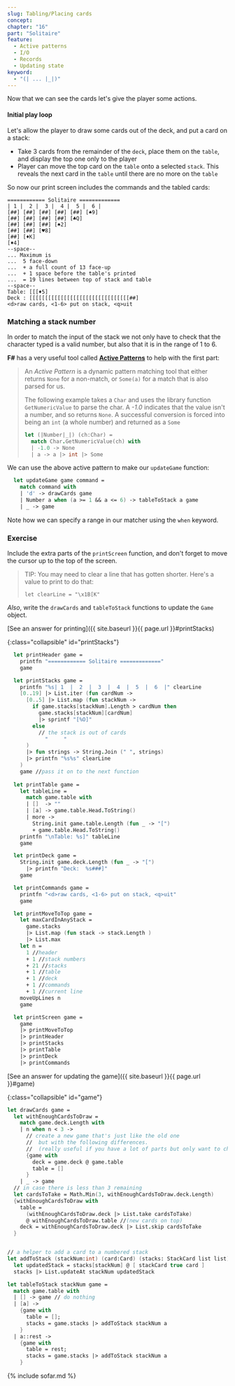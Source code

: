 ```yaml
---
slug: Tabling/Placing cards
concept: 
chapter: "16"
part: "Solitaire"
feature: 
  - Active patterns
  - I/O
  - Records
  - Updating state
keyword:
  - "(| ... |_|)"
---
```


Now that we can see the cards let's give the player some actions.

#### Initial play loop
Let's allow the player to draw some cards out of the deck, and put a card on a stack:
  - Take 3 cards from the remainder of the `deck`, place them on the `table`, and display the top one only to the player
  - Player can move the top card on the `table` onto a selected `stack`.  This reveals the next card in the `table` until there are no more on the `table`

So now our print screen includes the commands and the tabled cards:
```
============ Solitaire =============
| 1 |  2 |  3 |  4 |  5 |  6 |
[##] [##] [##] [##] [##] [♠9]
[##] [##] [##] [##] [♣Q]
[##] [##] [##] [♠2]
[##] [##] [♥8]
[##] [♦K]
[♦4]
--space--
... Maximum is 
...  5 face-down 
...  + a full count of 13 face-up
...  + 1 space before the table's printed
...  = 19 lines between top of stack and table
--space--
Table: [[[♦5]
Deck : [[[[[[[[[[[[[[[[[[[[[[[[[[[[[[[[##]
<d>raw cards, <1-6> put on stack, <q>uit
```

### Matching a stack number
In order to match the input of the stack we not only have to check that the character typed is a valid number, but also that it is in the range of 1 to 6.

__F#__ has a very useful tool called [__Active Patterns__](https://fsharpforfunandprofit.com/posts/convenience-active-patterns/) to help with the first part:

> An _Active Pattern_ is a dynamic pattern matching tool that either returns `None` for a non-match, or `Some(a)` for a match that is also parsed for us.
> 
> The following example takes a `Char` and uses the library function `GetNumericValue` to parse the char.  A _-1.0_ indicates that the value isn't a number, and so returns `None`.  A successful conversion is forced into being an `int` (a whole number) and returned as a `Some`
> ```fsharp
> let (|Number|_|) (ch:Char) =
>   match Char.GetNumericValue(ch) with
>   | -1.0 -> None
>   | a -> a |> int |> Some
> ```

We can use the above active pattern to make our `updateGame` function:
```fsharp
  let updateGame game command =
    match command with 
    | 'd' -> drawCards game
    | Number a when (a >= 1 && a <= 6) -> tableToStack a game
    | _ -> game
```
Note how we can specify a range in our matcher using the `when` keyword.

### Exercise
Include the extra parts of the `printScreen` function, and don't forget to move the cursor up to the top of the screen.

> TIP: You may need to clear a line that has gotten shorter.  Here's a value to print to do that:
>
>  `let clearLine = "\x1B[K"`
 

_Also_, write the `drawCards` and `tableToStack` functions to update the `Game` object.

[See an answer for printing]({{ site.baseurl }}{{ page.url }}#printStacks)

{:class="collapsible" id="printStacks"}
```fsharp
  let printHeader game =
    printfn "============ Solitaire ============="
    game

  let printStacks game = 
    printfn "%s| 1  |  2  |  3  |  4  |  5  |  6  |" clearLine
    [0..19] |> List.iter (fun cardNum ->
      [0..5] |> List.map (fun stackNum ->
        if game.stacks[stackNum].Length > cardNum then 
          game.stacks[stackNum][cardNum]
          |> sprintf "[%O]"
        else
          // the stack is out of cards
            "     "         
      )
      |> fun strings -> String.Join (" ", strings)
      |> printfn "%s%s" clearLine
    )
    game //pass it on to the next function
  
  let printTable game =
    let tableLine = 
      match game.table with 
      | []  -> ""
      | [a] -> game.table.Head.ToString()
      | more -> 
        String.init game.table.Length (fun _ -> "[")
        + game.table.Head.ToString()
    printfn "\nTable: %s]" tableLine
    game

  let printDeck game =
    String.init game.deck.Length (fun _ -> "[") 
      |> printfn "Deck:  %s###]"
    game

  let printCommands game =
    printfn "<d>raw cards, <1-6> put on stack, <q>uit"
    game

  let printMoveToTop game =
    let maxCardInAnyStack = 
      game.stacks 
      |> List.map (fun stack -> stack.Length )
      |> List.max
    let n = 
      1 //header
      + 1 //stack numbers
      + 21 //stacks
      + 1 //table
      + 1 //deck
      + 1 //commands
      + 1 //current line
    moveUpLines n
    game

  let printScreen game = 
    game 
    |> printMoveToTop
    |> printHeader
    |> printStacks
    |> printTable
    |> printDeck
    |> printCommands
```

[See an answer for updating the game]({{ site.baseurl }}{{ page.url }}#game)

{:class="collapsible" id="game"}
```fsharp
let drawCards game =
  let withEnoughCardsToDraw =
    match game.deck.Length with
    | n when n < 3 -> 
      // create a new game that's just like the old one
      //  but with the following differences.
      //  (really useful if you have a lot of parts but only want to change a couple)
      {game with  
        deck = game.deck @ game.table
        table = []
      }
    | _ -> game
  // in case there is less than 3 remaining
  let cardsToTake = Math.Min(3, withEnoughCardsToDraw.deck.Length)  
  {withEnoughCardsToDraw with
    table = 
      (withEnoughCardsToDraw.deck |> List.take cardsToTake)
      @ withEnoughCardsToDraw.table //(new cards on top)
    deck = withEnoughCardsToDraw.deck |> List.skip cardsToTake
  }


// a helper to add a card to a numbered stack
let addToStack (stackNum:int) (card:Card) (stacks: StackCard list list) =
  let updatedStack = stacks[stackNum] @ [ stackCard true card ]
  stacks |> List.updateAt stackNum updatedStack

let tableToStack stackNum game =
  match game.table with 
  | [] -> game // do nothing
  | [a] -> 
    {game with 
      table = []; 
      stacks = game.stacks |> addToStack stackNum a 
    }
  | a::rest -> 
    {game with 
      table = rest; 
      stacks = game.stacks |> addToStack stackNum a 
    }
```

{% include sofar.md %}
